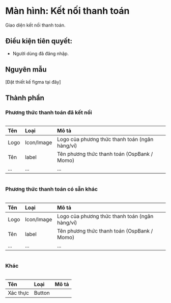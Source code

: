 # Màn hình: Kết nối thanh toán
Giao diện kết nối thanh toán.

## Điều kiện tiên quyết:

- Người dùng đã đăng nhập.

## Nguyên mẫu
[Đặt thiết kế figma tại đây]

## Thành phần

### Phương thức thanh toán đã kết nối

<div style="overflow-x:auto">

| Tên  | Loại       | Mô tả                                          |
| :--- | :--------- | :--------------------------------------------- |
| Logo | Icon/Image | Logo của phương thức thanh toán (ngân hàng/ví) |
| Tên  | label      | Tên phương thức thanh toán (OspBank / Momo)    |
| ...  | ...        | ...                                            |

</div>

### Phương thức thanh toán có sẵn khác

<div style="overflow-x:auto">

| Tên  | Loại       | Mô tả                                          |
| :--- | :--------- | :--------------------------------------------- |
| Logo | Icon/Image | Logo của phương thức thanh toán (ngân hàng/ví) |
| Tên  | label      | Tên phương thức thanh toán (OspBank / Momo)    |
| ...  | ...        | ...                                            |

</div>

### Khác

<div style="overflow-x:auto">

| Tên      | Loại   | Mô tả |
| :------- | :----- | :---- |
| Xác thực | Button |       |

</div>
